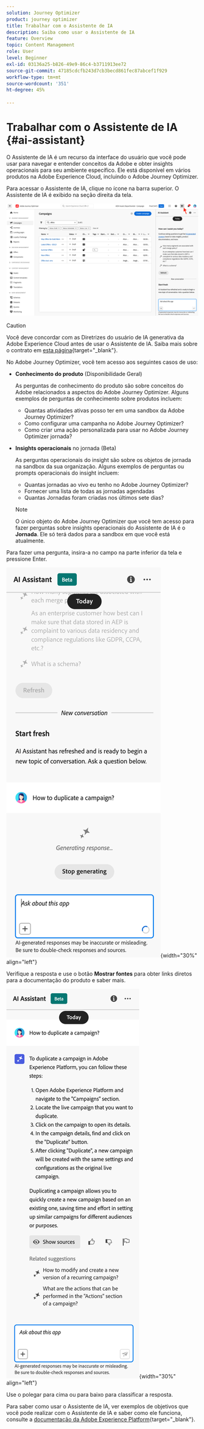 ```yaml
---
solution: Journey Optimizer
product: journey optimizer
title: Trabalhar com o Assistente de IA
description: Saiba como usar o Assistente de IA
feature: Overview
topic: Content Management
role: User
level: Beginner
exl-id: 03136a25-b826-49e9-86c4-b3711913ee72
source-git-commit: 47185cdcfb243d7cb3becd861fec87abcef1f929
workflow-type: tm+mt
source-wordcount: '351'
ht-degree: 45%

---
```


# Trabalhar com o Assistente de IA {#ai-assistant}

O Assistente de IA é um recurso da interface do usuário que você pode usar para navegar e entender conceitos da Adobe e obter insights operacionais para seu ambiente específico. Ele está disponível em vários produtos na Adobe Experience Cloud, incluindo o Adobe Journey Optimizer.

Para acessar o Assistente de IA, clique no ícone na barra superior. O Assistente de IA é exibido na seção direita da tela.

![](assets/do-not-localize/ai-assistant-open.png)


>[!CAUTION]
>
>Você deve concordar com as Diretrizes do usuário de IA generativa da Adobe Experience Cloud antes de usar o Assistente de IA. Saiba mais sobre o contrato em [esta página](https://experienceleague.adobe.com/pt-br/docs/experience-platform/ai-assistant/home){target="_blank"}.

No Adobe Journey Optimizer, você tem acesso aos seguintes casos de uso:

* **Conhecimento do produto** (Disponibilidade Geral)

  As perguntas de conhecimento do produto são sobre conceitos do Adobe relacionados a aspectos do Adobe Journey Optimizer. Alguns exemplos de perguntas de conhecimento sobre produtos incluem:

   * Quantas atividades ativas posso ter em uma sandbox da Adobe Journey Optimizer?
   * Como configurar uma campanha no Adobe Journey Optimizer?
   * Como criar uma ação personalizada para usar no Adobe Journey Optimizer jornada?


* **Insights operacionais** no jornada (Beta)

  As perguntas operacionais do insight são sobre os objetos de jornada na sandbox da sua organização. Alguns exemplos de perguntas ou prompts operacionais do insight incluem:

   * Quantas jornadas ao vivo eu tenho no Adobe Journey Optimizer?
   * Fornecer uma lista de todas as jornadas agendadas
   * Quantas Jornadas foram criadas nos últimos sete dias?

  >[!NOTE]
  >
  >O único objeto do Adobe Journey Optimizer que você tem acesso para fazer perguntas sobre insights operacionais do Assistente de IA é o **Jornada**. Ele só terá dados para a sandbox em que você está atualmente.


Para fazer uma pergunta, insira-a no campo na parte inferior da tela e pressione Enter.

![](assets/do-not-localize/ai-assistant-ask.png){width="30%" align="left"}

Verifique a resposta e use o botão **Mostrar fontes** para obter links diretos para a documentação do produto e saber mais.

![](assets/do-not-localize/ai-assistant-answer.png){width="30%" align="left"}

Use o polegar para cima ou para baixo para classificar a resposta.

Para saber como usar o Assistente de IA, ver exemplos de objetivos que você pode realizar com o Assistente de IA e saber como ele funciona, consulte a [documentação da Adobe Experience Platform](https://experienceleague.adobe.com/pt-br/docs/experience-platform/ai-assistant/home){target="_blank"}.
